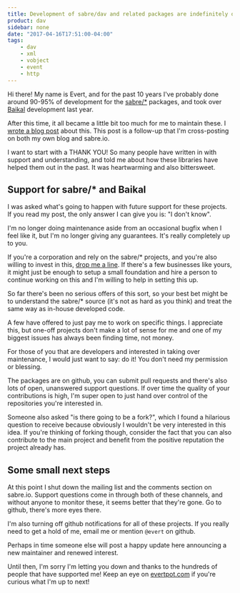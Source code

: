 ```yaml
---
title: Development of sabre/dav and related packages are indefinitely on hold
product: dav 
sidebar: none
date: "2017-04-16T17:51:00-04:00"
tags:
    - dav
    - xml
    - vobject
    - event
    - http
---
```


Hi there! My name is Evert, and for the past 10 years I've probably done
around 90-95% of development for the [sabre/*][2] packages, and took over 
[Baikal][3] development last year.

After this time, it all became a little bit too much for me to maintain
these. I [wrote a blog post][1] about this. This post is a follow-up that I'm
cross-posting on both my own blog and sabre.io.

I want to start with a THANK YOU! So many people have written in with support
and understanding, and told me about how these libraries have helped them out
in the past. It was heartwarming and also bittersweet.

Support for sabre/* and Baikal
------------------------------

I was asked what's going to happen with future support for these projects. If
you read my post, the only answer I can give you is: "I don't know".

I'm no longer doing maintenance aside from an occasional bugfix when I feel
like it, but I'm no longer giving any guarantees. It's really completely up to
you.

If you're a corporation and rely on the sabre/* projects, and you're also willing
to invest in this, [drop me a line][4]. If there's a few businesses like yours,
it might just be enough to setup a small foundation and hire a person to
continue working on this and I'm willing to help in setting this up.

So far there's been no serious offers of this sort, so your best bet might be
to understand the sabre/* source (it's not as hard as you think) and treat the
same way as in-house developed code.

A few have offered to just pay me to work on specific things. I appreciate
this, but one-off projects don't make a lot of sense for me and one of my
biggest issues has always been finding time, not money.

For those of you that are developers and interested in taking over maintenance,
I would just want to say: do it! You don't need my permission or blessing.

The packages are on github, you can submit pull requests and there's also lots
of open, unanswered support questions. If over time the quality of your
contributions is high, I'm super open to just hand over control of the 
repositories you're interested in.

Someone also asked "is there going to be a fork?", which I found a hilarious
question to receive because obviously I wouldn't be very interested in this
idea. If you're thinking of forking though, consider the fact that you can also
contribute to the main project and benefit from the positive reputation the
project already has.

Some small next steps
---------------------

At this point I shut down the mailing list and the comments section on
sabre.io. Support questions come in through both of these channels, and without
anyone to monitor these, it seems better that they're gone. Go to github, there's
more eyes there.

I'm also turning off github notifications for all of these projects. If you
really need to get a hold of me, email me or mention `@evert` on github.

Perhaps in time someone else will post
a happy update here announcing a new maintainer and renewed interest.

Until then, I'm sorry I'm letting you down and thanks to the hundreds of people
that have supported me! Keep an eye on [evertpot.com][5] if you're curious
what I'm up to next!

[1]: https://evertpot.com/sabredav-eol/
[2]: http://sabre.io/
[3]: http://sabre.io/baikal
[4]: mailto:me@evertpot.com
[5]: https://evertpot.com/
